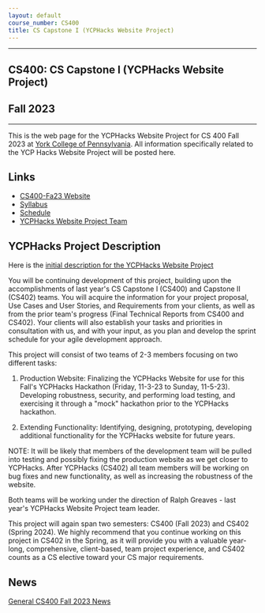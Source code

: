 ```yaml
---
layout: default
course_number: CS400
title: CS Capstone I (YCPHacks Website Project)
---
```


--- --- --- --- --- --- --- --- --- --- --- --- --- --- --- --- --- --- --- --- --- --- --- ---

## CS400: CS Capstone I (YCPHacks Website Project)

## Fall 2023

--- --- --- --- --- --- --- --- --- --- --- --- --- --- --- --- --- --- --- --- --- --- --- ---

This is the web page for the YCPHacks Website Project for CS 400 Fall 2023 at [York College of Pennsylvania](http://www.ycp.edu).  All information specifically related to the YCP Hacks Website Project will be posted here.

## Links

* [CS400-Fa23 Website](../../index.html)
* [Syllabus](../../syllabus.html)
* [Schedule](schedule.html)
* [YCPHacks Website Project Team](CS400-Fa23-YCPHacks-Project-Team.pdf)

## YCPHacks Project Description
Here is the [initial description for the YCPHacks Website Project](YCPHacks-Capstone-Project-Description.pdf)

You will be continuing development of this project, building upon the accomplishments of last year's CS Capstone I (CS400) and Capstone II (CS402) teams.  You will acquire the information for your project proposal, Use Cases and User Stories, and Requirements from your clients, as well as from the prior team's progress (Final Technical Reports from CS400 and CS402).  Your clients will also establish your tasks and priorities in consultation with us, and with your input, as you plan and develop the sprint schedule for your agile development approach.

This project will consist of two teams of 2-3 members focusing on two different tasks:
1) Production Website: Finalizing the YCPHacks Website for use for this Fall's YCPHacks Hackathon (Friday, 11-3-23 to Sunday, 11-5-23).  Developing robustness, security, and performing load testing, and exercising it through a "mock" hackathon prior to the YCPHacks hackathon.

2) Extending Functionality: Identifying, designing, prototyping, developing additional functionality for the YCPHacks website for future years.

NOTE: It will be likely that members of the development team will be pulled into testing and possibly fixing the production website as we get closer to YCPHacks.  After YCPHacks (CS402) all team members will be working on bug fixes and new functionality, as well as increasing the robustness of the website.

Both teams will be working under the direction of Ralph Greaves - last year's YCPHacks Website Project team leader.

This project will again span two semesters: CS400 (Fall 2023) and CS402 (Spring 2024).  We highly recommend that you continue working on this project in CS402 in the Spring, as it will provide you with a valuable year-long, comprehensive, client-based, team project experience, and CS402 counts as a CS elective toward your CS major requirements.

## News
<!-- Commenting out YCPHacks-specific News until it's needed - and the dates could change, anyway

* 11-14-22: Assignment 7 (Final Report and Final Peer Evals) are both due by Noon, Sunday, 12-11-22

* 11-14-22: Assignment 7 (Final System Presentation) is from 11:00am to 12:50pm, Monday, 12-5-22, with presentation and demo in class

* 11-14-22: Assignment 7 (Draft Technical Report) is due by Noon, Sunday, 12-4-22, in your Google Team Drive

* 11-14-22: Your status report for Monday, 11-28-22 has been moved to Wednesday, 11-30-22

* 11-14-22: On Monday, 11-21-22, you will be giving your status update to your clients: Tyler Franks & David McHugh 

* 10-28-22: Assignment 6 (50% Working System) is at 11:00am, Monday, 11-14-22, with presentation and demo during class

* 9-29-22: Mid-Semester Peer Evals are due Wednesday, 10-26-22 by Noon, via email in PDF form

* 9-29-22: Assignment 5 (Minimal Working System) is due 11:00am, Monday, 10-24-22, with presentation and demo during class

* 9-29-22: Assignment 4 (Analysis & Design) has been moved to 11:00am, Wednesday, 10-5-22, with presentation during class

* 9-19-22: Assignment 3 (Requirements) is due by 11:00am, Monday, 9-26-22, with presentation during class

* 9-19-22: Assignment 2 (Weekly Journals) are now due every Monday by 11:00am (prior to class), with a summary presentation in class on the days that do not already have another assignment due

* 8-27-22: Assignment 1 (Readiness Demo) is due by 11:00am, Friday, 9-16-22, with presentation during class

* 8-27-22: Assignment 1 (Project Proposal) is due by 11:00am, Friday, 9-9-22, with presentation during class

-->

[General CS400 Fall 2023 News](../../cs400-fall2023/index.html)